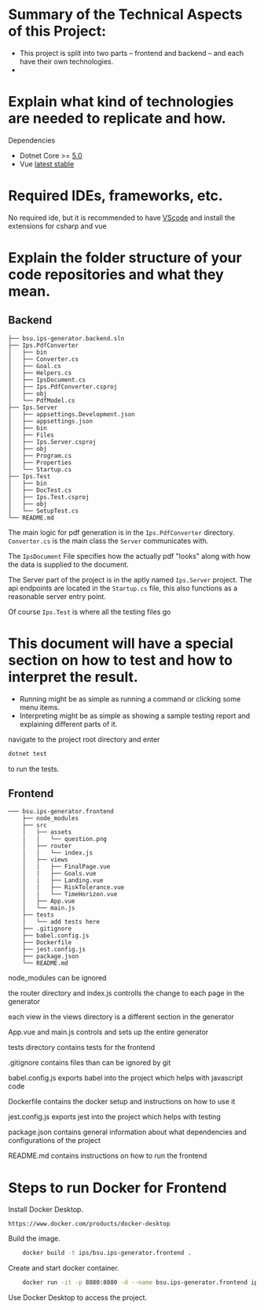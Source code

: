 # Summary of the Technical Aspects of this Project:
- This project is split into two parts – frontend and backend – and each have their own technologies.
- 
# Explain what kind of technologies are needed to replicate and how.
Dependencies
- Dotnet Core >= [5.0](https://dotnet.microsoft.com/download)
- Vue [latest stable](https://vuejs.org/v2/guide/installation.html)

# Required IDEs, frameworks, etc.
No required ide, but it is recommended to have [VScode](https://code.visualstudio.com/) and install the extensions for csharp and vue

# Explain the folder structure of your code repositories and what they mean.

## Backend
```
├── bsu.ips-generator.backend.sln
├── Ips.PdfConverter
│   ├── bin
│   ├── Converter.cs
│   ├── Goal.cs
│   ├── Helpers.cs
│   ├── IpsDocument.cs
│   ├── Ips.PdfConverter.csproj
│   ├── obj
│   └── PdfModel.cs
├── Ips.Server
│   ├── appsettings.Development.json
│   ├── appsettings.json
│   ├── bin
│   ├── Files
│   ├── Ips.Server.csproj
│   ├── obj
│   ├── Program.cs
│   ├── Properties
│   └── Startup.cs
├── Ips.Test
│   ├── bin
│   ├── DocTest.cs
│   ├── Ips.Test.csproj
│   ├── obj
│   └── SetupTest.cs
└── README.md
```

The main logic for pdf generation is in the `Ips.PdfConverter` directory.
`Converter.cs` is the main class the `Server` communicates with.

The `IpsDocument` File specifies how the actually pdf "looks" along with
how the data is supplied to the document.

The Server part of the project is in the aptly named `Ips.Server` project.
The api endpoints are located in the `Startup.cs` file, this also functions as a reasonable server entry point.

Of course `Ips.Test` is where all the testing files go 


# This document will have a special section on how to test and how to interpret the result.
  - Running might be as simple as running a command or clicking some menu items.
  - Interpreting might be as simple as showing a sample testing report and explaining different parts of it.

navigate to the project root directory and enter
```bash
dotnet test
```
to run the tests.

## Frontend
```
─── bsu.ips-generator.frontend
    ├── node_modules
    ├── src
    │   ├── assets
    |   |   └── question.png
    │   ├── router
    |   |   └── index.js
    │   ├── views
    │   |   ├── FinalPage.vue
    │   |   ├── Goals.vue
    │   |   ├── Landing.vue
    │   |   ├── RiskTolerance.vue
    │   |   └── TimeHorizon.vue
    │   ├── App.vue
    │   └── main.js
    ├── tests
    |   └── add tests here
    ├── .gitignore
    ├── babel.config.js
    ├── Dockerfile
    ├── jest.config.js
    ├── package.json
    └── README.md
```
node_modules can be ignored

the router directory and index.js controlls the change to each page in the generator

each view in the views directory is a different section in the generator

App.vue and main.js controls and sets up the entire generator

tests directory contains tests for the frontend

.gitignore contains files than can be ignored by git

babel.config.js exports babel into the project which helps with javascript code

Dockerfile contains the docker setup and instructions on how to use it

jest.config.js exports jest into the project which helps with testing

package.json contains general information about what dependencies and configurations of the project

README.md contains instructions on how to run the frontend

#  Steps to run Docker for Frontend

Install Docker Desktop.
```
https://www.docker.com/products/docker-desktop
```

Build the image.
```bash
    docker build -t ips/bsu.ips-generator.frontend .
```

Create and start docker container.
```bash
    docker run -it -p 8080:8080 -d --name bsu.ips-generator.frontend ips/bsu.ips-generator.frontend
```

Use Docker Desktop to access the project.
